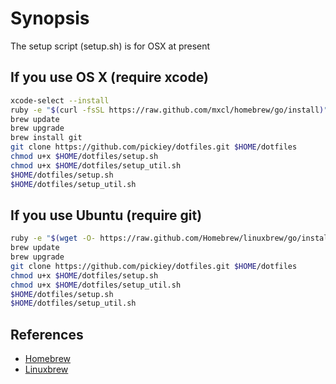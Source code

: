 Synopsis
========

The setup script (setup.sh) is for OSX at present

If you use OS X (require xcode)
-------------------------------

``` sh
xcode-select --install
ruby -e "$(curl -fsSL https://raw.github.com/mxcl/homebrew/go/install)"
brew update
brew upgrade
brew install git
git clone https://github.com/pickiey/dotfiles.git $HOME/dotfiles
chmod u+x $HOME/dotfiles/setup.sh
chmod u+x $HOME/dotfiles/setup_util.sh
$HOME/dotfiles/setup.sh
$HOME/dotfiles/setup_util.sh
```



If you use Ubuntu (require git)
-------------------------------

``` sh
ruby -e "$(wget -O- https://raw.github.com/Homebrew/linuxbrew/go/install)"
brew update
brew upgrade
git clone https://github.com/pickiey/dotfiles.git $HOME/dotfiles
chmod u+x $HOME/dotfiles/setup.sh
chmod u+x $HOME/dotfiles/setup_util.sh
$HOME/dotfiles/setup.sh
$HOME/dotfiles/setup_util.sh
```



References
----------

- [Homebrew]
- [Linuxbrew]



[Homebrew]:http://http://brew.sh/
[Linuxbrew]:https://github.com/Homebrew/linuxbrew
